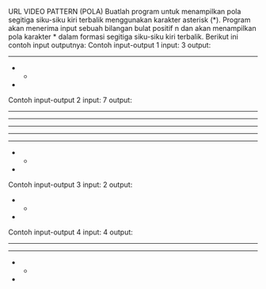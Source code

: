 URL VIDEO
PATTERN (POLA)
Buatlah program untuk menampilkan pola segitiga siku-siku kiri terbalik menggunakan karakter asterisk (*). Program akan menerima input sebuah bilangan bulat positif n dan akan menampilkan pola karakter * dalam formasi segitiga siku-siku kiri terbalik. Berikut ini contoh input outputnya:
Contoh input-output 1
input:
3
output:
* * * 
* * 
* 

Contoh input-output 2
input:
7
output:
* * * * * * * 
* * * * * * 
* * * * * 
* * * * 
* * * 
* * 
*

Contoh input-output 3
input:
2
output:
* *
* 

Contoh input-output 4
input:
4
output:
* * * * 
* * * 
* * 
* 

